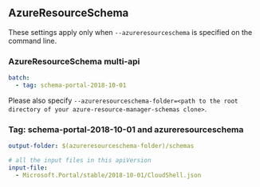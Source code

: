 ## AzureResourceSchema

These settings apply only when `--azureresourceschema` is specified on the command line.

### AzureResourceSchema multi-api

``` yaml $(azureresourceschema) && $(multiapi)
batch:
  - tag: schema-portal-2018-10-01

```

Please also specify `--azureresourceschema-folder=<path to the root directory of your azure-resource-manager-schemas clone>`.

### Tag: schema-portal-2018-10-01 and azureresourceschema

``` yaml $(tag) == 'schema-portal-2018-10-01' && $(azureresourceschema)
output-folder: $(azureresourceschema-folder)/schemas

# all the input files in this apiVersion
input-file:
  - Microsoft.Portal/stable/2018-10-01/CloudShell.json

```
